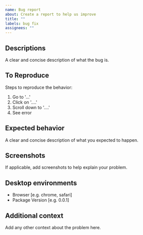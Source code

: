 ```yaml
---
name: Bug report
about: Create a report to help us improve
title: ""
labels: bug fix
assignees: ""
---
```


## Descriptions

A clear and concise description of what the bug is.

<!--- If possible, or remove this section below --->

## To Reproduce

Steps to reproduce the behavior:

1. Go to '...'
2. Click on '....'
3. Scroll down to '....'
4. See error

## Expected behavior

A clear and concise description of what you expected to happen.

<!--- If possible, or remove this section below --->

## Screenshots

If applicable, add screenshots to help explain your problem.

## Desktop environments

- Browser [e.g. chrome, safari]
- Package Version [e.g. 0.0.1]

## Additional context

Add any other context about the problem here.
